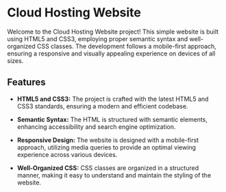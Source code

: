 # Cloud Hosting Website

Welcome to the Cloud Hosting Website project! This simple website is built using HTML5 and CSS3, employing proper semantic syntax and well-organized CSS classes. The development follows a mobile-first approach, ensuring a responsive and visually appealing experience on devices of all sizes.

## Features

- **HTML5 and CSS3:** The project is crafted with the latest HTML5 and CSS3 standards, ensuring a modern and efficient codebase.

- **Semantic Syntax:** The HTML is structured with semantic elements, enhancing accessibility and search engine optimization.

- **Responsive Design:** The website is designed with a mobile-first approach, utilizing media queries to provide an optimal viewing experience across various devices.

- **Well-Organized CSS:** CSS classes are organized in a structured manner, making it easy to understand and maintain the styling of the website.
